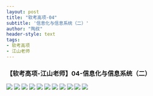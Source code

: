 ```yaml
---
layout: post
title: "软考高项-04"
subtitle: '信息化与信息系统（二）'
author: "陶叔"
header-style: text
tags:
- 软考高项
- 江山老师
---
```

### 【软考高项-江山老师】04-信息化与信息系统（二）

![](https://tjj006-1302037511.cos.ap-shanghai.myqcloud.com/2022/09/11/16628880958685.jpg)
![](https://tjj006-1302037511.cos.ap-shanghai.myqcloud.com/2022/09/11/16628881342149.jpg)
![](https://tjj006-1302037511.cos.ap-shanghai.myqcloud.com/2022/09/11/16628882275421.jpg)
![](https://tjj006-1302037511.cos.ap-shanghai.myqcloud.com/2022/09/11/16629049219284.jpg)
![](https://tjj006-1302037511.cos.ap-shanghai.myqcloud.com/2022/09/11/16629049369075.jpg)
![](https://tjj006-1302037511.cos.ap-shanghai.myqcloud.com/2022/09/11/16629049651027.jpg)
![](https://tjj006-1302037511.cos.ap-shanghai.myqcloud.com/2022/09/11/16629052088607.jpg)
![](https://tjj006-1302037511.cos.ap-shanghai.myqcloud.com/2022/09/11/16629050953357.jpg)
![](https://tjj006-1302037511.cos.ap-shanghai.myqcloud.com/2022/09/11/16629053327164.jpg)
![](https://tjj006-1302037511.cos.ap-shanghai.myqcloud.com/2022/09/11/16629056629243.jpg)
![](https://tjj006-1302037511.cos.ap-shanghai.myqcloud.com/2022/09/11/16629058161830.jpg)
